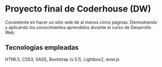 # Proyecto final de Coderhouse (DW)
Consistente en hacer un sitio web de al menos cinco páginas. Demostrando y aplicando los conocimientos aprendidos durante el curso de Desarrollo Web.

## Tecnologías empleadas
HTML5, CSS3, SASS, Bootstrap (v.5.1), Lightbox2, wow.js

